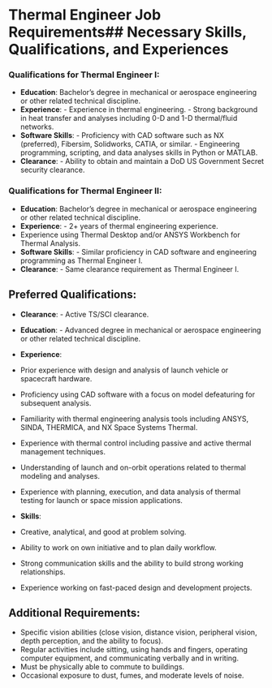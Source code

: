 # Thermal Engineer Job Requirements## Necessary Skills, Qualifications, and Experiences

### Qualifications for Thermal Engineer I:

- **Education**: Bachelor’s degree in mechanical or aerospace engineering or other related technical discipline.
- **Experience**: - Experience in thermal engineering. - Strong background in heat transfer and analyses including 0-D and 1-D thermal/fluid networks.
- **Software Skills**: - Proficiency with CAD software such as NX (preferred), Fibersim, Solidworks, CATIA, or similar. - Engineering programming, scripting, and data analyses skills in Python or MATLAB.
- **Clearance**: - Ability to obtain and maintain a DoD US Government Secret security clearance.

### Qualifications for Thermal Engineer II:

- **Education**: Bachelor’s degree in mechanical or aerospace engineering or other related technical discipline.
- **Experience**: - 2+ years of thermal engineering experience. 
- Experience using Thermal Desktop and/or ANSYS Workbench for Thermal Analysis.
- **Software Skills**: - Similar proficiency in CAD software and engineering programming as Thermal Engineer I.
- **Clearance**: - Same clearance requirement as Thermal Engineer I.

## Preferred Qualifications:
- **Clearance**: - Active TS/SCI clearance.
- **Education**: - Advanced degree in mechanical or aerospace engineering or other related technical discipline.
- **Experience**: 
- Prior experience with design and analysis of launch vehicle or spacecraft hardware. 
- Proficiency using CAD software with a focus on model defeaturing for subsequent analysis. 
- Familiarity with thermal engineering analysis tools including ANSYS, SINDA, THERMICA, and NX Space Systems Thermal. 
- Experience with thermal control including passive and active thermal management techniques. 
- Understanding of launch and on-orbit operations related to thermal modeling and analyses. 
- Experience with planning, execution, and data analysis of thermal testing for launch or space mission applications.

- **Skills**: 
- Creative, analytical, and good at problem solving. 
- Ability to work on own initiative and to plan daily workflow. 
- Strong communication skills and the ability to build strong working relationships. 
- Experience working on fast-paced design and development projects.

## Additional Requirements:

- Specific vision abilities (close vision, distance vision, peripheral vision, depth perception, and the ability to focus).
- Regular activities include sitting, using hands and fingers, operating computer equipment, and communicating verbally and in writing.
- Must be physically able to commute to buildings.
- Occasional exposure to dust, fumes, and moderate levels of noise.